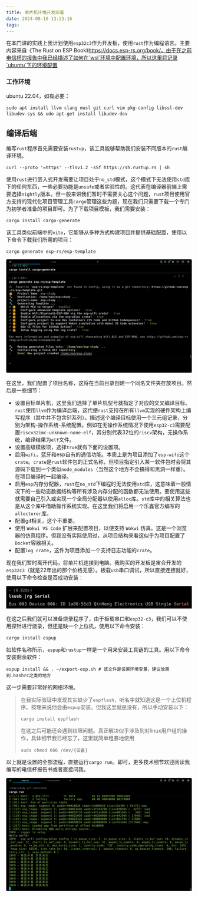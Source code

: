 ```yaml
---
title: 单片机环境开发部署
date: 2024-08-16 13:23:16
tags:
---
```


<!-- # 单片机环境开发部署 -->

在本门课的实践上我计划使用`esp32c3`作为开发板，使用`rust`作为编程语言。主要内容来自《The Rust on ESP Book》<https://docs.esp-rs.org/book/。由于在之前电信杯的报告中我已经描述了如何在`wsl`环境中配置环境，所以这里将记录`ubuntu`下的环境配置>

### 工作环境

ubuntu 22.04，如有必要：

```shell
sudo apt install llvm clang musl git curl vim pkg-config libssl-dev libudev-sys && udo apt-get install libudev-dev
```

## 编译后端

编写`rust`程序首先需要安装`rustup`，该工具能够帮助我们安装不同版本的`rust`编译环境。

```shell
curl --proto '=https' --tlsv1.2 -sSf https://sh.rustup.rs | sh
```

使用`rust`进行嵌入式开发需要让项目处于`no_std`模式，这个模式下无法使用`std`库下的任何东西，一些必要功能是`unsafe`或者实验性的。这代表在编译器前端上需要选择`nightly`版本。但一般来讲我们暂时不需要关心这个问题，`rust`项目使用官方支持的现代化项目管理工具`cargo`管理这些为题，现在我们只需要下载一个专门为初学者准备的项目即可。为了下载项目模板，我们需要安装：

```shell
cargo install cargo-generate
```

该工具类似前端中的`vite`，它能够从多种方式构建项目并提供基础配置，使用以下命令下载我们所需的项目：

```shell
cargo generate esp-rs/esp-template
```

![image-20240310195235141](./%E5%8D%95%E7%89%87%E6%9C%BA%E7%8E%AF%E5%A2%83%E5%BC%80%E5%8F%91%E9%83%A8%E7%BD%B2.assets/image-20240310195235141.png)

在这里，我们配置了项目名称，这将在当前目录创建一个同名文件夹存放项目。然后是一些细节：

* 设置目标单片机，这里我们选择了单片机型号就指定了对应的交叉编译目标。`rust`使用`llvm`作为编译后端，这代便`rust`支持在所有`llvm`实现的硬件架构上编写程序（其中并不包含51系列）。描述这个编译目标使用一个三元组记录，分别为架构-操作系统-系统配置。例如在无操作系统情况下使用`esp32-c3`需要配置`riscv32imc-unknown-none-elf`，其分别代表32位的`riscv`架构，无操作系统，编译结果为`elf`文件。
* 设置高级模板项，选择`true`就有下面的设置项。
* 启用`wifi`，蓝牙和esp自有的通信功能。本质上是为项目添加了`esp-wifi`这个`crate`。`crate`是`rust`软件包的正式名称，但项目指定引入某一软件包时会将其源码下载到一个类似`node_modules`（当然这个地方不会搞得和黑洞一样重）。在项目编译时一起编译。
* 启用`esp`内存分配器，`rust`在`no_std`下编程时无法使用`std`库，这意味着一般情况下的一些动态数据结构等所有涉及内存分配的函数都无法使用。要使用这些就需要自己引入或实现一个全局分配器以使用`alloc`库。`std`库中的相关算法也是从这个库中借助操作系统实现。在这里我们将启用一个乐鑫官方编写的`alloctorer`库。
* 配置git相关，这个不重要。
* 使用 `Wokwi VS Code` 扩展来配置项目，以便支持 `Wokwi` 仿真。这是一个浏览器的仿真程序。但我没有实际使用过，从项目结构来看这似乎为项目配置了`Docket`容器相关。
* 配置`log crate`，这件为项目添加一个支持日志功能的`crate`。

现在我们暂时离开代码，将单片机连接到电脑。我购买的开发板是宙合开发的`esp32c3`（就是22年出的那个价格无感）。板载`usb`串口调试，所以直接连接就好，使用以下命令检查是否成功安装：

![image-20240310211623702](./%E5%8D%95%E7%89%87%E6%9C%BA%E7%8E%AF%E5%A2%83%E5%BC%80%E5%8F%91%E9%83%A8%E7%BD%B2.assets/image-20240310211623702.png)

在这之后我们就可以准备烧录程序了，由于板载串口和`esp32-c3`，我们可以不使用探针进行烧录，但还是缺一个上位机，使用以下命令安装：

```shell
cargo install espup
```

如软件名称所示，`espup`和`rustup`一样是一个用来安装工具链的工具。用以下命令安装剩余软件：

```shell
espup install && . ~/export-esp.sh # 该文件是设置环境变量，建议放置到.bashrc之类的地方
```

这一步需要非常好的网络环境。

> 在我实际验证中发现其实缺少了`espflash`，听名字就知道这是一个上位机程序。按理来说他会由`espup`安装，但我这里就是没有，所以手动安装以下：
>
> ```shell
> cargo install espflash
> ```
>
> 在这之后可能还会遇到权限问题。真正解决似乎涉及到对linux用户组的操作，具体细节我已经忘了，这里就简单粗暴地使用
>
> ```shell
> sudo chmod 666 /dev/{设备}
> ```

以上就是设置的全部流程，直接运行`cargo run`。即可，更多技术细节欢迎阅读我编写的电信杯报告书或者直接问我。

![image-20240310223957036](./%E5%8D%95%E7%89%87%E6%9C%BA%E7%8E%AF%E5%A2%83%E5%BC%80%E5%8F%91%E9%83%A8%E7%BD%B2.assets/image-20240310223957036.png)
